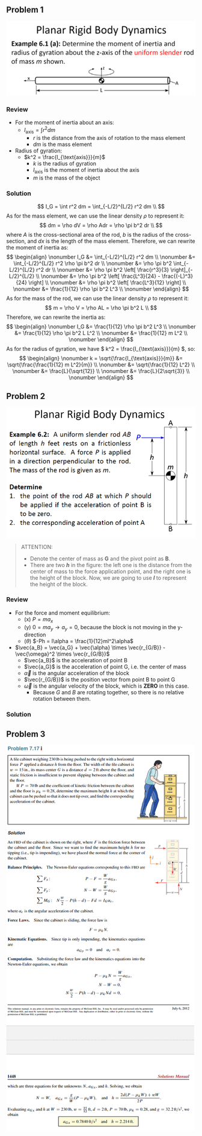 ## Problem 1

![image-20231107195436910](./Screenshot%202023-11-28%20133131.png)

### Review
- For the moment of inertia about an axis:
  - $I_{\text{axis}} = \int r^2 dm$
    - $r$ is the distance from the axis of rotation to the mass element
    - $dm$ is the mass element
- Radius of gyration:
  - $k^2 = \frac{I_{\text{axis}}}{m}$
    - $k$ is the radius of gyration
    - $I_{\text{axis}}$ is the moment of inertia about the axis
    - $m$ is the mass of the object

<div style="page-break-after: always;"></div>

### Solution

$$
I_G = \int r^2 dm = \int_{-L/2}^{L/2} r^2 dm \\
$$
As for the mass element, we can use the linear density $\rho$ to represent it:
$$
dm = \rho dV = \rho Adr = \rho \pi b^2 dr \\
$$
where $A$ is the cross-sectional area of the rod, $b$ is the radius of the cross-section, and $dx$ is the length of the mass element. Therefore, we can rewrite the moment of inertia as:
$$
\begin{align}  \nonumber
I_G &= \int_{-L/2}^{L/2} r^2 dm \\ \nonumber
&= \int_{-L/2}^{L/2} r^2 \rho \pi b^2 dr \\ \nonumber
&= \rho \pi b^2 \int_{-L/2}^{L/2} r^2 dr \\ \nonumber
&= \rho \pi b^2 \left[ \frac{r^3}{3} \right]_{-L/2}^{L/2} \\ \nonumber
&= \rho \pi b^2 \left[ \frac{L^3}{24} - \frac{(-L)^3}{24} \right] \\ \nonumber
&= \rho \pi b^2 \left[ \frac{L^3}{12} \right] \\ \nonumber
&= \frac{1}{12} \rho \pi b^2 L^3 \\ \nonumber
\end{align}
$$
As for the mass of the rod, we can use the linear density $\rho$ to represent it:
$$
m = \rho V = \rho AL = \rho \pi b^2 L \\
$$
Therefore, we can rewrite the inertia as:
$$
\begin{align}  \nonumber
I_G &= \frac{1}{12} \rho \pi b^2 L^3 \\ \nonumber
&= \frac{1}{12} \rho \pi b^2 L L^2 \\ \nonumber
&= \frac{1}{12} m L^2 \\ \nonumber
\end{align}
$$
As for the radius of gyration, we have $ k^2 = \frac{I_{\text{axis}}}{m} $, so:
$$
\begin{align}  \nonumber
k = \sqrt{\frac{I_{\text{axis}}}{m}} &= \sqrt{\frac{\frac{1}{12} m L^2}{m}} \\ \nonumber
&= \sqrt{\frac{1}{12} L^2} \\ \nonumber
&= \frac{L}{\sqrt{12}} \\ \nonumber
&= \frac{L}{2\sqrt{3}} \\ \nonumber
\end{align}
$$

<div style="page-break-after: always;"></div>

## Problem 2
![image-20231107195436910](./Screenshot%202023-11-28%20140302.png)

> ATTENTION: 
> - Denote the center of mass as **G** and the pivot point as **B**.
> - There are two **$h$** in the figure: the left one is the distance from the center of mass to the force application point, and the right one is the height of the block. Now, we are going to use **$l$** to represent the height of the block.

### Review
- For the force and moment equilibrium:
  - (x) $P = ma_x$
  - (y) $0 = ma_y \rightarrow a_y = 0$, because the block is not moving in the y-direction
  - ($\theta$) $-Ph = I\alpha = \frac{1}{12}ml^2\alpha$
- $\vec{a_B} = \vec{a_G} + \vec{\alpha} \times \vec{r_{G/B}} - \vec{\omega}^2 \times \vec{r_{G/B}}$
  - $\vec{a_B}$ is the acceleration of point B
  - $\vec{a_G}$ is the acceleration of point G, i.e. the center of mass
  - $\vec{\alpha}$ is the angular acceleration of the block
  - $\vec{r_{G/B}}$ is the position vector from point B to point G
  - $\vec{\omega}$ is the angular velocity of the block, which is **ZERO** in this case.
    - Because $G$ and $B$ are rotating together, so there is no relative rotation between them.

<div style="page-break-after: always;"></div>

### Solution

<div style="page-break-after: always;"></div>

## Problem 3
![image-20231107195436910](./Screenshot%202023-11-28%20140148.png)